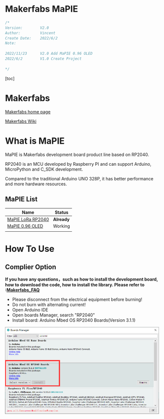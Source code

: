 # Makerfabs MaPIE



```c++
/*
Version:		V2.0
Author:			Vincent
Create Date:	2022/6/2
Note:

2022/11/23		V2.0 Add MaPIE 0.96 OLED
2022/6/2		V1.0 Create Project
			
*/
```

[toc]

# Makerfabs

[Makerfabs home page](https://www.makerfabs.com/)

[Makerfabs Wiki](https://makerfabs.com/wiki/index.php?title=Main_Page)



# What is MaPIE 

MaPIE is Makerfabs development board product line based on RP2040.

RP2040 is an MCU developed by Raspberry PI and can support Arduino, MicroPython and C_SDK development.

Compared to the traditional Arduino UNO 328P, it has better performance and more hardware resources. 



## MaPIE List

| Name                                                         | Status      |
| ------------------------------------------------------------ | ----------- |
| [MaPIE LoRa RP2040](MaPIE_Lora/)                     | **Already** |
| [MaPIE 0.96 OLED](MaPIE-0.96-OLED/) | Working |
|                                                              |             |





# How To Use

## Complier Option

**If you have any questions，such as how to install the development board, how to download the code, how to install the library. Please refer to :[Makerfabs_FAQ](https://github.com/Makerfabs/Makerfabs_FAQ)**

- Please disconnect from the electrical equipment before burning!
- Do not burn with alternating current!
- Open Arduino IDE
- Open boards Manager, search "RP2040"
- Install board:  Arduino Mbed OS RP2040 Boards(Version 3.1.1)

![board](md_pic/board.png)


